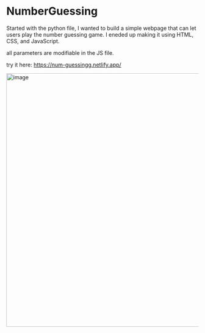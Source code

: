 # NumberGuessing

Started with the python file, I wanted to build a simple webpage that can let users play the number guessing game.
I eneded up making it using HTML, CSS, and JavaScript.

all parameters are modifiable in the JS file.

try it here: https://num-guessingg.netlify.app/


<img width="665" alt="image" src="https://github.com/pingyujc/NumberGuessing/assets/75823989/ce3d4bab-dca9-4b96-b0b4-b6ff08c010c0">

